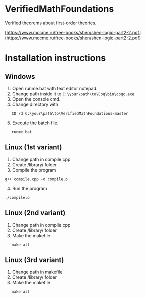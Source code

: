 # VerifiedMathFoundations
Verified theorems about first-order theories.

[https://www.mccme.ru/free-books/shen/shen-logic-part2-2.pdf](https://www.mccme.ru/free-books/shen/shen-logic-part2-2.pdf)

# Installation instructions

## Windows
1. Open runme.bat with text editor notepad.
2. Change path inside it to 
   ```C:\your\path\to\Coq\bin\coqc.exe```
3. Open the console cmd. 
4. Change directory with
```
   CD /d C:\your\path\to\VerifiedMathFoundations-master
```
5. Execute the batch file.
```
   runme.bat
```
## Linux (1st variant)
1. Change path in compile.cpp
2. Create /library/ folder
3. Compile the program
```
g++ compile.cpp -o compile.o
```
4. Run the program
```
./compile.o
```
## Linux (2nd variant)
1. Change path in compile.cpp
2. Create /library/ folder
3. Make the makefile
```
   make all
```
## Linux (3rd variant)
1. Change path in makefile
2. Create /library/ folder
3. Make the makefile
```
   make all
```

